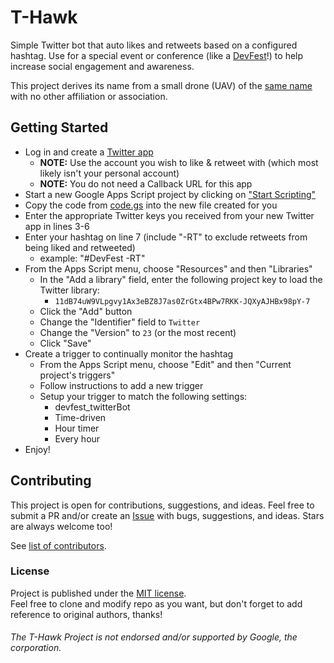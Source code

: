 # T-Hawk

Simple Twitter bot that auto likes and retweets based on a configured hashtag. Use for a special event or conference (like a [DevFest](https://devfest.withgoogle.com/)!) to help increase social engagement and awareness.

This project derives its name from a small drone (UAV) of the [same name](https://en.wikipedia.org/wiki/Honeywell_RQ-16_T-Hawk) with no other affiliation or association.

## Getting Started

* Log in and create a [Twitter app](https://apps.twitter.com/)
  * **NOTE:** Use the account you wish to like & retweet with (which most likely isn't your personal account)
  * **NOTE:** You do not need a Callback URL for this app
* Start a new Google Apps Script project by clicking on ["Start Scripting"](https://www.google.com/script/start/)
* Copy the code from [code.gs](https://github.com/neojato/T-Hawk/blob/master/code.gs) into the new file created for you
* Enter the appropriate Twitter keys you received from your new Twitter app in lines 3-6
* Enter your hashtag on line 7 (include "-RT" to exclude retweets from being liked and retweeted)
  * example: "#DevFest -RT"
* From the Apps Script menu, choose "Resources" and then "Libraries"
  * In the "Add a library" field, enter the following project key to load the Twitter library:
    * `11dB74uW9VLpgvy1Ax3eBZ8J7as0ZrGtx4BPw7RKK-JQXyAJHBx98pY-7`
  * Click the "Add" button
  * Change the "Identifier" field to `Twitter`
  * Change the "Version" to `23` (or the most recent)
  * Click "Save"
* Create a trigger to continually monitor the hashtag
  * From the Apps Script menu, choose "Edit" and then "Current project's triggers"
  * Follow instructions to add a new trigger
  * Setup your trigger to match the following settings:
    * devfest_twitterBot
    * Time-driven
    * Hour timer
    * Every hour
* Enjoy!

## Contributing

This project is open for contributions, suggestions, and ideas. Feel free to submit a PR and/or create an [Issue](https://github.com/neojato/T-Hawk/issues) with bugs, suggestions, and ideas. Stars are always welcome too!

See [list of contributors](https://github.com/neojato/T-Hawk/graphs/contributors).

### License

Project is published under the [MIT license](https://github.com/neojato/T-Hawk/blob/master/LICENSE).  
Feel free to clone and modify repo as you want, but don't forget to add reference to original authors, thanks!

###### The T-Hawk Project is not endorsed and/or supported by Google, the corporation.
